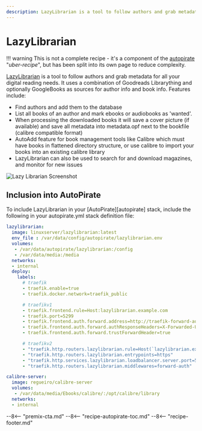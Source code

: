 ```yaml
---
description: LazyLibrarian is a tool to follow authors and grab metadata for all your digital reading needs.
---
```


# LazyLibrarian

!!! warning
    This is not a complete recipe - it's a component of the [autopirate](/recipes/autopirate/) "_uber-recipe_", but has been split into its own page to reduce complexity.

[LazyLibrarian](https://github.com/DobyTang/LazyLibrarian) is a tool to follow authors and grab metadata for all your digital reading needs. It uses a combination of Goodreads Librarything and optionally GoogleBooks as sources for author info and book info. Features include:

* Find authors and add them to the database
* List all books of an author and mark ebooks or audiobooks as 'wanted'.
* When processing the downloaded books it will save a cover picture (if available) and save all metadata into metadata.opf next to the bookfile (calibre compatible format)
* AutoAdd feature for book management tools like Calibre which must have books in flattened directory structure, or use calibre to import your books into an existing calibre library
* LazyLibrarian can also be used to search for and download magazines, and monitor for new issues

![Lazy Librarian Screenshot](../../images/lazylibrarian.png)

## Inclusion into AutoPirate

To include LazyLibrarian in your [AutoPirate][autopirate] stack, include the following in your autopirate.yml stack definition file:

```yaml
lazylibrarian:
  image: linuxserver/lazylibrarian:latest
  env_file : /var/data/config/autopirate/lazylibrarian.env
  volumes:
   - /var/data/autopirate/lazylibrarian:/config
   - /var/data/media:/media
  networks:
  - internal
  deploy:
    labels:
      # traefik
      - traefik.enable=true
      - traefik.docker.network=traefik_public

      # traefikv1
      - traefik.frontend.rule=Host:lazylibrarian.example.com
      - traefik.port=5299
      - traefik.frontend.auth.forward.address=http://traefik-forward-auth:4181
      - traefik.frontend.auth.forward.authResponseHeaders=X-Forwarded-User
      - traefik.frontend.auth.forward.trustForwardHeader=true        

      # traefikv2
      - "traefik.http.routers.lazylibrarian.rule=Host(`lazylibrarian.example.com`)"
      - "traefik.http.routers.lazylibrarian.entrypoints=https"
      - "traefik.http.services.lazylibrarian.loadbalancer.server.port=5299"
      - "traefik.http.routers.lazylibrarian.middlewares=forward-auth"

calibre-server:
  image: regueiro/calibre-server
  volumes:
   - /var/data/media/Ebooks/calibre/:/opt/calibre/library
  networks:
  - internal    

```

--8<-- "premix-cta.md"
--8<-- "recipe-autopirate-toc.md"
--8<-- "recipe-footer.md"

[^2]: The calibre-server container co-exists within the Lazy Librarian (LL) containers so that LL can automatically add a book to Calibre using the calibre-server interface. The calibre library can then be properly viewed using the [calibre-web](/recipes/calibre-web) recipe.
